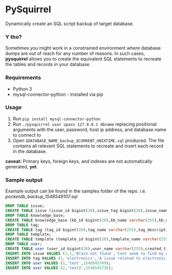 PySquirrel
==========

Dynamically create an SQL script backup of target database.

### Y tho?
Sometimes you might work in a constrained environment where database dumps are out of reach for any number of reasons. In such cases, **pysquirrel** allows you to create the equivalent SQL statements to recreate the tables and records in your database.

### Requirements
* Python 3
* mysql-connector-python - Installed via pip

### Usage

1. Run ```pip install mysql-connector-python```
2. Run ```./pysquirrel user upass 127.0.0.1 dbname``` replacing positional arguments with the user, password, host ip address, and database name to connect to
3. Open `$DATABASE_NAME_backup_$CURRENT_UNIXTIME.sql` produced. The file contains all relevant SQL statements to recreate and insert each record in the database.

**caveat:**
Primary keys, foreign keys, and indexes are not automatically generated, **yet**.

### Sample output
Example output can be found in the samples folder of the repo.
i.e.
*pocketdb_backup_1548549107.sql*
```sql
DROP TABLE issue;
CREATE TABLE issue (issue_id bigint(20),issue_tag bigint(20),issue_name varchar(255),issue_description text,issue_user_id bigint(20));
DROP TABLE knowledge_base;
CREATE TABLE knowledge_base (kb_id bigint(20),kb_name varchar(255),kb_description text,kb_content text,kb_is_common int(11),kb_user_id bigint(20),create_time int(11),last_updated_time int(11));
DROP TABLE tag;
CREATE TABLE tag (tag_id bigint(20),tag_name varchar(255),tag_description text,tag_user_id bigint(20),create_time int(11),last_updated_time int(11));
DROP TABLE template;
CREATE TABLE template (template_id bigint(20),template_name varchar(255),template_tag bigint(20),template_content text,template_user_id bigint(20),create_time int(11),last_updated_time int(11));
DROP TABLE user;
CREATE TABLE user (user_id bigint(20),user_name varchar(255),created_time int(11));
INSERT INTO issue VALUES (1,1,'Brain not found','Cant seem to find my own head',1);
INSERT INTO tag VALUES (1,'electronics','A issue related to electronic devices',1,1548545913,1548545913);
INSERT INTO user VALUES (1,'test',1548545709);
INSERT INTO user VALUES (2,'test2',1548545736);
```

